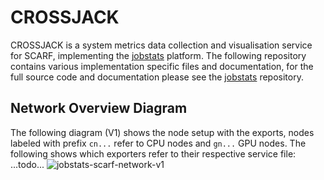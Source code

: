 # CROSSJACK
CROSSJACK is a system metrics data collection and visualisation service for SCARF, implementing the [jobstats](https://github.com/PrincetonUniversity/jobstats) platform. The following repository contains various implementation specific files and documentation, for the full source code and documentation please see the [jobstats](https://github.com/PrincetonUniversity/jobstats) repository.

## Network Overview Diagram
The following diagram (V1) shows the node setup with the exports, nodes labeled with prefix `cn...` refer to CPU nodes and `gn...` GPU nodes. The following shows which exporters refer to their respective service file:
...todo...
![jobstats-scarf-network-v1](https://github.com/user-attachments/assets/5d6ac586-73fb-438a-9937-ae8ef5e8a011)
